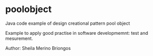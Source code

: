 poolobject
==========

Java code example of  design creational pattern pool object

Example to apply good practise in software developmemnt: test and mesurement.

Author: Sheila Merino Briongos
